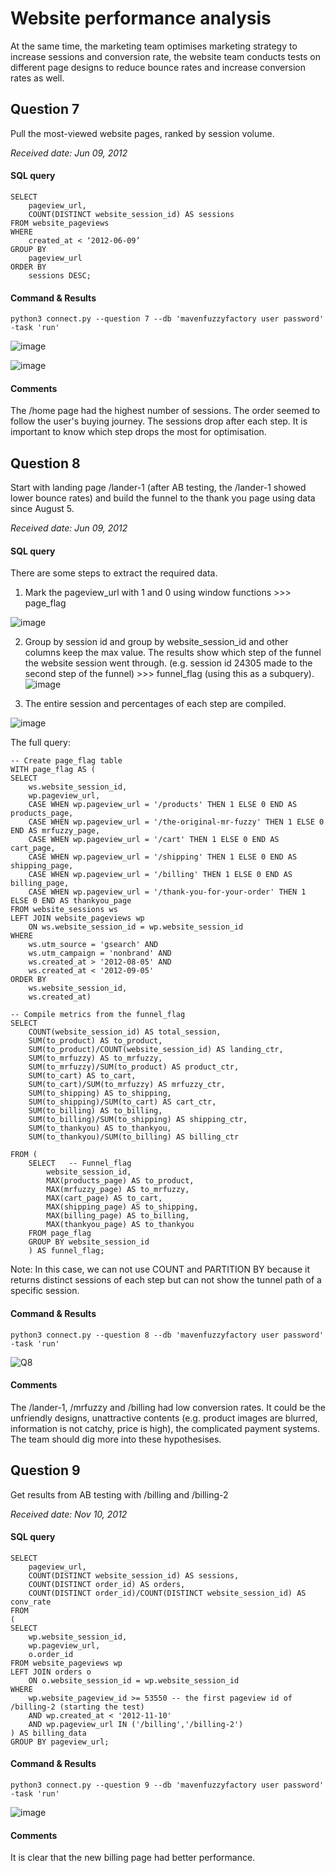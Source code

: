 # Website performance analysis
At the same time, the marketing team optimises marketing strategy to increase sessions and conversion rate, 
the website team conducts tests on different page designs to reduce bounce rates and increase conversion rates as well.

## Question 7

Pull the most-viewed website pages, ranked by session volume.

_Received date: Jun 09, 2012_

#### SQL query 
```
SELECT 
	pageview_url, 
	COUNT(DISTINCT website_session_id) AS sessions 
FROM website_pageviews 
WHERE 
	created_at < ‘2012-06-09’ 
GROUP BY 
	pageview_url 
ORDER BY
	sessions DESC;
```
#### Command & Results
```
python3 connect.py --question 7 --db 'mavenfuzzyfactory user password' -task 'run'
```

![image](https://user-images.githubusercontent.com/114192113/211772184-5e521eb1-e661-4442-93f1-d2e127be91a4.png)

![image](https://user-images.githubusercontent.com/114192113/211772243-21b12f6b-68e8-49fa-b9b1-d2ca55379bbe.png)

#### Comments
The /home page had the highest number of sessions. The order seemed to follow the user's buying journey. The sessions drop after each step.
It is important to know which step drops the most for optimisation.

## Question 8

Start with landing page /lander-1 (after AB testing, the /lander-1 showed lower bounce rates) and build the funnel to the thank you page using data since August 5.

_Received date: Jun 09, 2012_

#### SQL query 
There are some steps to extract the required data. 

1. Mark the pageview_url with 1 and 0 using window functions >>> page_flag

 ![image](https://user-images.githubusercontent.com/114192113/211776597-2e857799-ad0e-4ca1-b03b-e7036e79665e.png)

2. Group by session id and group by website_session_id and other columns keep the max value. The results show which step of the funnel the website session went through. 
(e.g. session id 24305 made to the second step of the funnel) >>> funnel_flag (using this as a subquery).
![image](https://user-images.githubusercontent.com/114192113/211776782-6cd65c91-d2df-4c94-a78a-78202e77540c.png)

3. The entire session and percentages of each step are compiled. 

![image](https://user-images.githubusercontent.com/114192113/211776889-af0b6c28-8c82-4fb9-ab2b-b8f4b9966612.png)

The full query:
```
-- Create page_flag table
WITH page_flag AS (
SELECT
	ws.website_session_id,
	wp.pageview_url,
	CASE WHEN wp.pageview_url = '/products' THEN 1 ELSE 0 END AS products_page,
	CASE WHEN wp.pageview_url = '/the-original-mr-fuzzy' THEN 1 ELSE 0 END AS mrfuzzy_page,
	CASE WHEN wp.pageview_url = '/cart' THEN 1 ELSE 0 END AS cart_page,
	CASE WHEN wp.pageview_url = '/shipping' THEN 1 ELSE 0 END AS shipping_page,
	CASE WHEN wp.pageview_url = '/billing' THEN 1 ELSE 0 END AS billing_page,
	CASE WHEN wp.pageview_url = '/thank-you-for-your-order' THEN 1 ELSE 0 END AS thankyou_page
FROM website_sessions ws
LEFT JOIN website_pageviews wp
	ON ws.website_session_id = wp.website_session_id
WHERE 
	ws.utm_source = 'gsearch' AND
	ws.utm_campaign = 'nonbrand' AND
	ws.created_at > '2012-08-05' AND
	ws.created_at < '2012-09-05' 
ORDER BY
	ws.website_session_id,
	ws.created_at)

-- Compile metrics from the funnel_flag
SELECT 
	COUNT(website_session_id) AS total_session,
	SUM(to_product) AS to_product,
	SUM(to_product)/COUNT(website_session_id) AS landing_ctr,
	SUM(to_mrfuzzy) AS to_mrfuzzy,
	SUM(to_mrfuzzy)/SUM(to_product) AS product_ctr,
	SUM(to_cart) AS to_cart,
	SUM(to_cart)/SUM(to_mrfuzzy) AS mrfuzzy_ctr,
	SUM(to_shipping) AS to_shipping,
	SUM(to_shipping)/SUM(to_cart) AS cart_ctr,
	SUM(to_billing) AS to_billing,
	SUM(to_billing)/SUM(to_shipping) AS shipping_ctr,
	SUM(to_thankyou) AS to_thankyou,
	SUM(to_thankyou)/SUM(to_billing) AS billing_ctr

FROM (
	SELECT   -- Funnel_flag
		website_session_id,
		MAX(products_page) AS to_product,
		MAX(mrfuzzy_page) AS to_mrfuzzy,
		MAX(cart_page) AS to_cart,
		MAX(shipping_page) AS to_shipping,
		MAX(billing_page) AS to_billing,
		MAX(thankyou_page) AS to_thankyou
	FROM page_flag
	GROUP BY website_session_id
	) AS funnel_flag;
```

Note: In this case, we can not use COUNT and PARTITION BY because it returns distinct sessions of each step but can not show the tunnel path of a specific session.

#### Command & Results
```
python3 connect.py --question 8 --db 'mavenfuzzyfactory user password' -task 'run'
```

![Q8](https://user-images.githubusercontent.com/114192113/211786319-8702de42-41f2-4822-9bf0-a65afeaf0e41.png)

#### Comments

The /lander-1, /mrfuzzy and /billing had low conversion rates. It could be the unfriendly designs, unattractive contents (e.g. product images are blurred, information is not catchy, price is high), the complicated payment systems. The team should dig more into these hypothesises. 

## Question 9

Get results from AB testing with /billing and /billing-2

_Received date: Nov 10, 2012_

#### SQL query 
```
SELECT
	pageview_url,
	COUNT(DISTINCT website_session_id) AS sessions,
	COUNT(DISTINCT order_id) AS orders,
	COUNT(DISTINCT order_id)/COUNT(DISTINCT website_session_id) AS conv_rate
FROM 
(
SELECT 
	wp.website_session_id,
	wp.pageview_url, 
	o.order_id
FROM website_pageviews wp
LEFT JOIN orders o
	ON o.website_session_id = wp.website_session_id
WHERE 
	wp.website_pageview_id >= 53550 -- the first pageview id of /billing-2 (starting the test)
	AND wp.created_at < '2012-11-10'
	AND wp.pageview_url IN ('/billing','/billing-2')
) AS billing_data
GROUP BY pageview_url;
```
#### Command & Results
```
python3 connect.py --question 9 --db 'mavenfuzzyfactory user password' -task 'run'
```
![image](https://user-images.githubusercontent.com/114192113/211789640-9110017f-dc47-4428-bf27-6dc425f66caf.png)

#### Comments
It is clear that the new billing page had better performance.
